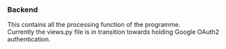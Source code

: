 ### Backend

This contains all the processing function of the programme.<br /> 
Currently the views.py file is in transition towards holding Google OAuth2 authentication.